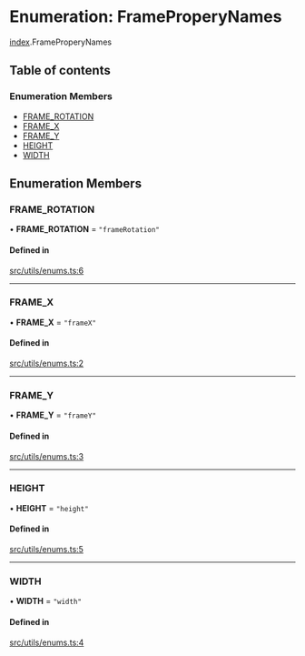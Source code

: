 # Enumeration: FrameProperyNames

[index](../modules/index.md).FrameProperyNames

## Table of contents

### Enumeration Members

- [FRAME\_ROTATION](index.FrameProperyNames.md#frame_rotation)
- [FRAME\_X](index.FrameProperyNames.md#frame_x)
- [FRAME\_Y](index.FrameProperyNames.md#frame_y)
- [HEIGHT](index.FrameProperyNames.md#height)
- [WIDTH](index.FrameProperyNames.md#width)

## Enumeration Members

### FRAME\_ROTATION

• **FRAME\_ROTATION** = ``"frameRotation"``

#### Defined in

[src/utils/enums.ts:6](https://github.com/chili-publish/editor-sdk/blob/6abb55e/src/utils/enums.ts#L6)

___

### FRAME\_X

• **FRAME\_X** = ``"frameX"``

#### Defined in

[src/utils/enums.ts:2](https://github.com/chili-publish/editor-sdk/blob/6abb55e/src/utils/enums.ts#L2)

___

### FRAME\_Y

• **FRAME\_Y** = ``"frameY"``

#### Defined in

[src/utils/enums.ts:3](https://github.com/chili-publish/editor-sdk/blob/6abb55e/src/utils/enums.ts#L3)

___

### HEIGHT

• **HEIGHT** = ``"height"``

#### Defined in

[src/utils/enums.ts:5](https://github.com/chili-publish/editor-sdk/blob/6abb55e/src/utils/enums.ts#L5)

___

### WIDTH

• **WIDTH** = ``"width"``

#### Defined in

[src/utils/enums.ts:4](https://github.com/chili-publish/editor-sdk/blob/6abb55e/src/utils/enums.ts#L4)
